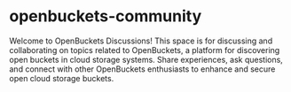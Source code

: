 # openbuckets-community
Welcome to OpenBuckets Discussions! This space is for discussing and collaborating on topics related to OpenBuckets, a platform for discovering open buckets in cloud storage systems. Share experiences, ask questions, and connect with other OpenBuckets enthusiasts to enhance and secure open cloud storage buckets.
